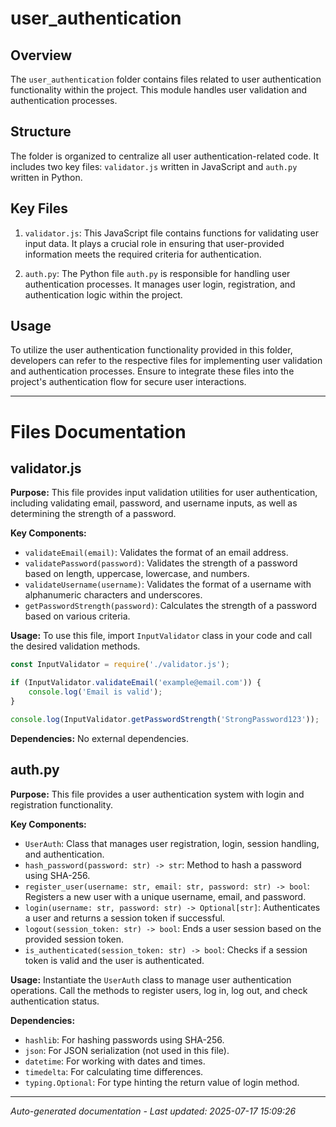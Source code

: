 # user_authentication

## Overview
The `user_authentication` folder contains files related to user authentication functionality within the project. This module handles user validation and authentication processes.

## Structure
The folder is organized to centralize all user authentication-related code. It includes two key files: `validator.js` written in JavaScript and `auth.py` written in Python.

## Key Files
1. `validator.js`: This JavaScript file contains functions for validating user input data. It plays a crucial role in ensuring that user-provided information meets the required criteria for authentication.
   
2. `auth.py`: The Python file `auth.py` is responsible for handling user authentication processes. It manages user login, registration, and authentication logic within the project.

## Usage
To utilize the user authentication functionality provided in this folder, developers can refer to the respective files for implementing user validation and authentication processes. Ensure to integrate these files into the project's authentication flow for secure user interactions.

---

# Files Documentation

## validator.js

**Purpose:** This file provides input validation utilities for user authentication, including validating email, password, and username inputs, as well as determining the strength of a password.

**Key Components:**
- `validateEmail(email)`: Validates the format of an email address.
- `validatePassword(password)`: Validates the strength of a password based on length, uppercase, lowercase, and numbers.
- `validateUsername(username)`: Validates the format of a username with alphanumeric characters and underscores.
- `getPasswordStrength(password)`: Calculates the strength of a password based on various criteria.

**Usage:** To use this file, import `InputValidator` class in your code and call the desired validation methods.

```javascript
const InputValidator = require('./validator.js');

if (InputValidator.validateEmail('example@email.com')) {
    console.log('Email is valid');
}

console.log(InputValidator.getPasswordStrength('StrongPassword123'));
```

**Dependencies:** No external dependencies.

## auth.py

**Purpose:** This file provides a user authentication system with login and registration functionality.

**Key Components:**
- `UserAuth`: Class that manages user registration, login, session handling, and authentication.
- `hash_password(password: str) -> str`: Method to hash a password using SHA-256.
- `register_user(username: str, email: str, password: str) -> bool`: Registers a new user with a unique username, email, and password.
- `login(username: str, password: str) -> Optional[str]`: Authenticates a user and returns a session token if successful.
- `logout(session_token: str) -> bool`: Ends a user session based on the provided session token.
- `is_authenticated(session_token: str) -> bool`: Checks if a session token is valid and the user is authenticated.

**Usage:** Instantiate the `UserAuth` class to manage user authentication operations. Call the methods to register users, log in, log out, and check authentication status.

**Dependencies:** 
- `hashlib`: For hashing passwords using SHA-256.
- `json`: For JSON serialization (not used in this file).
- `datetime`: For working with dates and times.
- `timedelta`: For calculating time differences.
- `typing.Optional`: For type hinting the return value of login method.

---
*Auto-generated documentation - Last updated: 2025-07-17 15:09:26*
